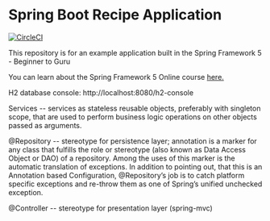 # Spring Boot Recipe Application


[![CircleCI](https://circleci.com/gh/johnfkraus/spring5-recipe-app.svg?style=svg)](https://circleci.com/gh/johnfkraus/spring5-recipe-app)

This repository is for an example application built in the Spring Framework 5 - Beginner to Guru

You can learn about the Spring Framework 5 Online course [here.](https://go.springframework.guru/spring-framework-5-online-course)

H2 database console:
http://localhost:8080/h2-console

Services -- services as stateless reusable objects, preferably with singleton scope, that are used to perform business logic operations on other objects passed as arguments.

@Repository -- stereotype for persistence layer;  annotation is a marker for any class that fulfills the role or stereotype (also known as Data Access Object or DAO) of a repository. Among the uses of this marker is the automatic translation of exceptions.
In addition to pointing out, that this is an Annotation based Configuration, @Repository’s job is to catch platform specific exceptions and re-throw them as one of Spring’s unified unchecked exception.

@Controller -- stereotype for presentation layer (spring-mvc)

